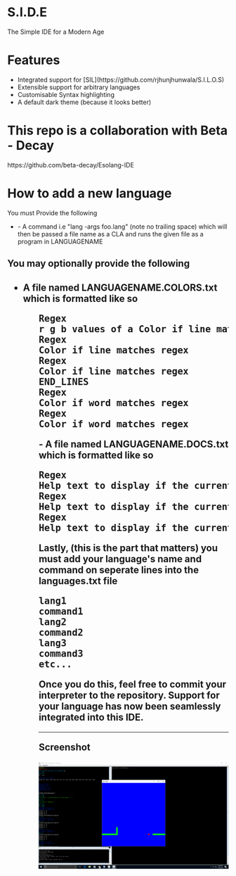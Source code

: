 # S.I.D.E
The Simple IDE for a Modern Age
<h1>Features</h1>
<ul>
<li>
Integrated support for [SIL](https://github.com/rjhunjhunwala/S.I.L.O.S)
</li>
<li>Extensible support for arbitrary languages </li>
<li>Customisable Syntax highlighting</li>
<li>A default dark theme (because it looks better)</li>
</ul>
<h1>This repo is a collaboration with Beta - Decay </h1>
https://github.com/beta-decay/Esolang-IDE

<h1>How to add a new language</h1>
You must Provide the following
<ul>
<li>- A command i.e "lang -args foo.lang" (note no trailing space) which will then be passed a file name as a CLA and runs the given file as a program in LANGUAGENAME</li>
</ul>
<h2> You may optionally provide the following<h2>
<ul>
<li> A file named LANGUAGENAME.COLORS.txt which is formatted like so </li>
<ul>
<pre>
Regex 
r g b values of a Color if line matches regex
Regex 
Color if line matches regex 
Regex 
Color if line matches regex 
END_LINES 
Regex 
Color if word matches regex 
Regex 
Color if word matches regex 
</pre>
- A file named LANGUAGENAME.DOCS.txt which is formatted like so
<pre>
Regex
Help text to display if the current line matches the regex "NEWLINE" is used as an escape sequence to represent a new line being displayed.
Regex
Help text to display if the current line matches the regex
Regex
Help text to display if the current line matches the regex
</pre>
Lastly, (this is the part that matters) you must add your language's name and command on seperate lines into the languages.txt file
<pre>
lang1
command1
lang2
command2
lang3
command3
etc...
</pre>
Once you do this, feel free to commit your interpreter to the repository. Support for your language has now been seamlessly integrated into this IDE.
<hr/>
Screenshot

![alt tag](https://raw.githubusercontent.com/rjhunjhunwala/S.I.D.E/master/Screenshot.png)
